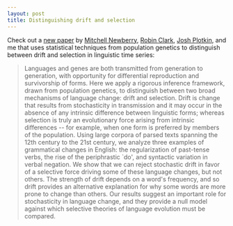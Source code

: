 ```yaml
---
layout: post
title: Distinguishing drift and selection
---
```


Check out a [new paper](http://arxiv.org/abs/1608.00938) by [Mitchell Newberry](http://mathbio.sas.upenn.edu/#), [Robin Clark](http://web.sas.upenn.edu/robinclark/), [Josh Plotkin](http://mathbio.sas.upenn.edu/#), and me that uses statistical techniques from population genetics to distinguish between drift and selection in linguistic time series:

> Languages and genes are both transmitted from generation to generation, with opportunity for differential reproduction and survivorship of forms. Here we apply a rigorous inference framework, drawn from population genetics, to distinguish between two broad mechanisms of language change: drift and selection. Drift is change that results from stochasticity in transmission and it may occur in the absence of any intrinsic difference between linguistic forms; whereas selection is truly an evolutionary force arising from intrinsic differences -- for example, when one form is preferred by members of the population. Using large corpora of parsed texts spanning the 12th century to the 21st century, we analyze three examples of grammatical changes in English: the regularization of past-tense verbs, the rise of the periphrastic `do', and syntactic variation in verbal negation. We show that we can reject stochastic drift in favor of a selective force driving some of these language changes, but not others. The strength of drift depends on a word's frequency, and so drift provides an alternative explanation for why some words are more prone to change than others. Our results suggest an important role for stochasticity in language change, and they provide a null model against which selective theories of language evolution must be compared. 
